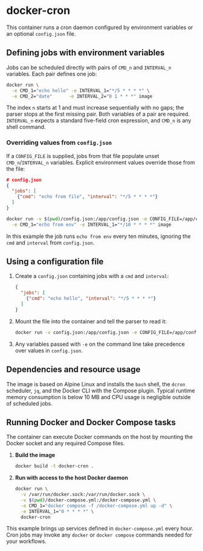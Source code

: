 # docker-cron

This container runs a cron daemon configured by environment variables or an optional `config.json` file.

## Defining jobs with environment variables

Jobs can be scheduled directly with pairs of `CMD_n` and `INTERVAL_n` variables. Each pair defines one job:

```sh
docker run \
  -e CMD_1="echo hello" -e INTERVAL_1="*/5 * * * *" \
  -e CMD_2="date"      -e INTERVAL_2="0 1 * * *" image
```

The index `n` starts at 1 and must increase sequentially with no gaps; the parser stops at the first missing pair.
Both variables of a pair are required. `INTERVAL_n` expects a standard five-field cron expression, and `CMD_n`
is any shell command.

### Overriding values from `config.json`

If a `CONFIG_FILE` is supplied, jobs from that file populate unset `CMD_n`/`INTERVAL_n` variables. Explicit
environment values override those from the file:

```json
# config.json
{
  "jobs": [
    {"cmd": "echo from file", "interval": "*/5 * * * *"}
  ]
}
```

```sh
docker run -v $(pwd)/config.json:/app/config.json -e CONFIG_FILE=/app/config.json \
  -e CMD_1="echo from env" -e INTERVAL_1="*/10 * * * *" image
```

In this example the job runs `echo from env` every ten minutes, ignoring the `cmd` and `interval` from
`config.json`.

## Using a configuration file

1. Create a `config.json` containing jobs with a `cmd` and `interval`:
    ```json
    {
      "jobs": [
        {"cmd": "echo hello", "interval": "*/5 * * * *"}
      ]
    }
    ```
2. Mount the file into the container and tell the parser to read it:
    ```sh
    docker run -v config.json:/app/config.json -e CONFIG_FILE=/app/config.json image
    ```
3. Any variables passed with `-e` on the command line take precedence over values in `config.json`.

## Dependencies and resource usage

The image is based on Alpine Linux and installs the `bash` shell, the `dcron` scheduler, `jq`, and the
Docker CLI with the Compose plugin. Typical runtime memory consumption is below 10&nbsp;MB and CPU usage
is negligible outside of scheduled jobs.

## Running Docker and Docker Compose tasks

The container can execute Docker commands on the host by mounting the Docker socket and any required
Compose files.

1. **Build the image**

   ```sh
   docker build -t docker-cron .
   ```

2. **Run with access to the host Docker daemon**

   ```sh
   docker run \
     -v /var/run/docker.sock:/var/run/docker.sock \
     -v $(pwd)/docker-compose.yml:/docker-compose.yml \
     -e CMD_1="docker compose -f /docker-compose.yml up -d" \
     -e INTERVAL_1="0 * * * *" \
     docker-cron
   ```

This example brings up services defined in `docker-compose.yml` every hour. Cron jobs may invoke any
`docker` or `docker compose` commands needed for your workflows.
